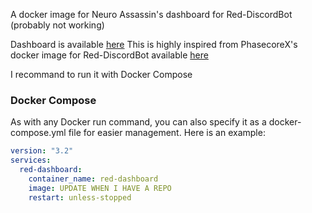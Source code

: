 A docker image for Neuro Assassin's dashboard for Red-DiscordBot (probably not working)

Dashboard is available [here](https://github.com/Cog-Creators/Red-Dashboard)
This is highly inspired from PhasecoreX's docker image for Red-DiscordBot available [here](https://github.com/PhasecoreX/docker-red-discordbot)

I recommand to run it with Docker Compose

### Docker Compose

As with any Docker run command, you can also specify it as a docker-compose.yml file for easier management. Here is an example:

```yaml
version: "3.2"
services:
  red-dashboard:
    container_name: red-dashboard
    image: UPDATE WHEN I HAVE A REPO
    restart: unless-stopped

```
